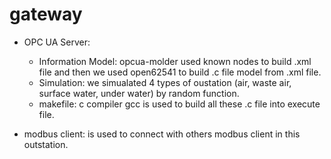 # gateway
- OPC UA Server:
  + Information Model: opcua-molder used known nodes to build .xml file and then we used open62541 to build .c file model from .xml file.
  + Simulation: we simualated 4 types of oustation (air, waste air, surface water, under water) by random function.
  + makefile: c compiler gcc is used to build all these .c file into execute file.
 
- modbus client: is used to connect with others modbus client in this outstation.
